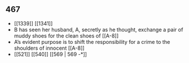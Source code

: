 ## 467
- [[1339]] [[1341]] 
- B has seen her husband, A, secretly as he thought, exchange a pair of muddy shoes for the clean shoes of [[A-8]]
- A’s evident purpose is to shift the responsibility for a crime to the shoulders of innocent [[A-8]]
- [[521]] [[540]] [[569 | 569 -*]] 

